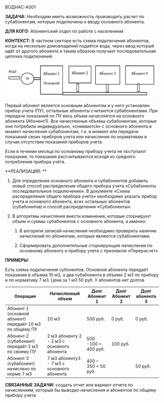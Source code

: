 ВОДНАС-А001

***ЗАДАЧА:*** Необходим иметь возможность производить расчет по субабонентам, которые подключены к вводу основного абонента.

**ДЛЯ КОГО:** Абонентский отдел по работе с населением

***КОНТЕКСТ*:** В частном секторе есть схема подключения абонентов, когда на несколько домовладений подаётся вода, через ввод который идёт от другого абонента и таким образом получает последовательная цепочка подключений.

<img src="media/ВОДНАС-А001_Субабоненты/media/image1.png" width="623" height="113" />

Первый абонент является основным абонентом и у него установлен прибор учета (ПУ), остальные абоненты считаются субабонентами. При передаче показаний по ПУ весь объем начисляется на основного абонента (Абонент1). Все начисленные объемы субабонентам, которые они потребили индивидуально, «снимаются» с основного абонента в момент начисления субабонентам, т.е. в момент или передачи показаний своих приборов учета или начисления по нормативам в случае отсутствии показаний приборов учета.

Если в течении месяца по основному прибору учета не поступают показания, то показания рассчитываются исходя из среднего потребления прибора учёта.

**РЕАЛИЗАЦИЯ: **

1.  Для определения основного абонента и субабонентов добавить новый способ распределения общего прибора учета «Субабоненты последовательное подключение». В документе «Схема распределения общего прибора учета» необходимо указать прибор учета и основного абонента, всех остальных абонентов (субабоннтов) и способ распределения «Субабоненты».

2.  В алгоритмы начисления внести изменения, которые сторнируют объем и суммы субабонентов с основного абонента, а именно:

    1.  В алгоритм записей начисления необходимо проверить наличие начислений по абонентам, которые являются субабонентами.

    2.  Сформировать дополнительные сторнирующие начисления по основному абоненту и прибору учета с признаком «Перерасчет»

**ПРИМЕРЫ:**

Есть схема подключения субонентов. Основной абонента передаёт показания в объема 10 м3, а два субабонента в объеме 2 м3 по прибору и по нормативу 7 м3. Цена за 1 м3 50 руб. У абонентов нет долгов

| Операция                                                 | Начисленный объем                           | Долг Абонент 1      | Долг Абонент 2 | Долг абонента 3 |
|----------------------------------------------------------|---------------------------------------------|---------------------|----------------|-----------------|
| Абонент 1 (основной абонент) передаёт 10 м3 по общему ПУ | 10 м3                                       | 500 руб.            | 0 руб.         | 0 руб.          |
| Абонент 2 (субабонент) передаёт 2 м3 по своему ПУ        | 2 м3 абоненту 2 - 2 м3 с основного абонента | 500 -100 = 400 руб. | 100 руб.       |                 |
| Абонент 3 (субабонент) начислено по норме 7 м3           | 7 м3 абоненту3 - 7 м3 с основного абонента  | 400 – 350 = 50 руб. |                | 50 руб.         |

**СВЯЗАННЫЕ ЗАДАЧИ:** создать отчет или вариант отчета по начислениям, который бы выводил начисления и абонентов по общему прибору учета
